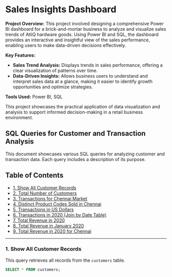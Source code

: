 # Sales Insights Dashboard

**Project Overview:**
This project involved designing a comprehensive Power BI dashboard for a brick-and-mortar business to analyze and visualize sales trends of AtliQ hardware goods. Using Power BI and SQL, the dashboard provides an interactive and insightful view of the sales performance, enabling users to make data-driven decisions effectively.

**Key Features:**
- **Sales Trend Analysis:** Displays trends in sales performance, offering a clear visualization of patterns over time.
- **Data-Driven Insights:** Allows business users to understand and interpret sales data at a glance, making it easier to identify growth opportunities and optimize strategies.

**Tools Used:** Power BI, SQL

This project showcases the practical application of data visualization and analysis to support informed decision-making in a retail business environment.

## SQL Queries for Customer and Transaction Analysis

This document showcases various SQL queries for analyzing customer and transaction data. Each query includes a description of its purpose.

## Table of Contents
- [1. Show All Customer Records](#1-show-all-customer-records)
- [2. Total Number of Customers](#2-total-number-of-customers)
- [3. Transactions for Chennai Market](#3-transactions-for-chennai-market)
- [4. Distinct Product Codes Sold in Chennai](#4-distinct-product-codes-sold-in-chennai)
- [5. Transactions in US Dollars](#5-transactions-in-us-dollars)
- [6. Transactions in 2020 (Join by Date Table)](#6-transactions-in-2020-join-by-date-table)
- [7. Total Revenue in 2020](#7-total-revenue-in-2020)
- [8. Total Revenue in January 2020](#8-total-revenue-in-january-2020)
- [9. Total Revenue in 2020 for Chennai](#9-total-revenue-in-2020-for-chennai)

---

### 1. Show All Customer Records

This query retrieves all records from the `customers` table.

```sql
SELECT * FROM customers;

